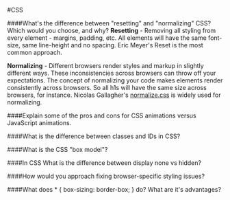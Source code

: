 #CSS

####What's the difference between "resetting" and "normalizing" CSS? Which would you choose, and why? 
**Resetting** - Removing all styling from every element - margins, padding, etc. All elements will have the same font-size, same line-height and no spacing. Eric Meyer's Reset is the most common approach. 

**Normalizing** - Different browsers render styles and markup in slightly different ways. These inconsistencies across browsers can throw off your expectations. The concept of normalizing your code makes elements render consistently across browsers. So all h1s will have the same size across browsers, for instance. Nicolas Gallagher's [normalize.css](http://nicolasgallagher.com/about-normalize-css/) is widely used for normalizing.

####Explain some of the pros and cons for CSS animations versus JavaScript animations.

####What is the difference between classes and IDs in CSS?

####What is the CSS "box model"?

####In CSS What is the difference between display none vs hidden?

####How would you approach fixing browser-specific styling issues?

####What does * { box-sizing: border-box; } do? What are it's advantages?

